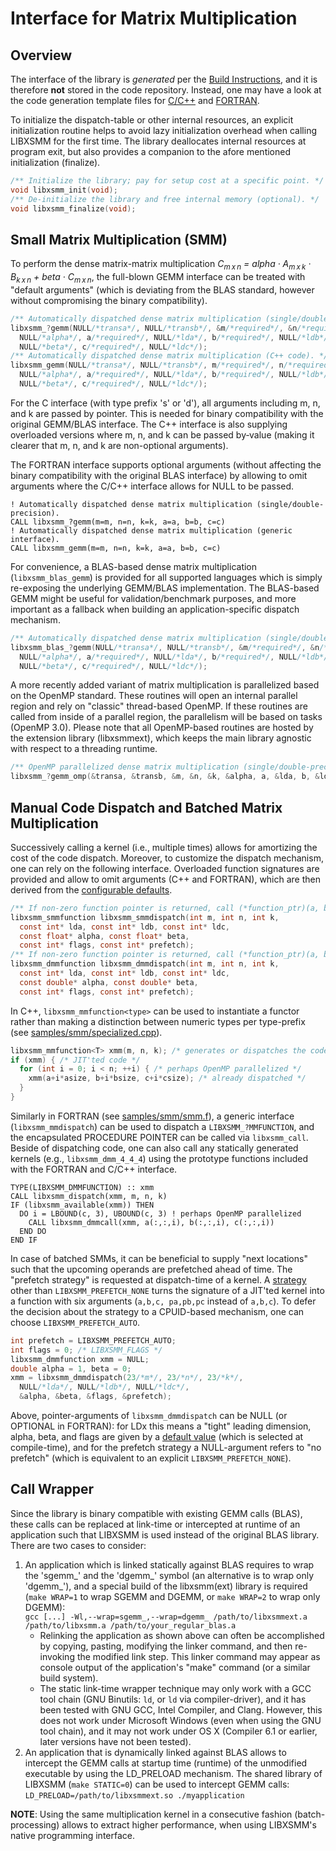 # Interface for Matrix Multiplication

## Overview

The interface of the library is *generated* per the [Build Instructions](index.md#build-instructions), and it is therefore **not** stored in the code repository. Instead, one may have a look at the code generation template files for [C/C++](https://github.com/hfp/libxsmm/blob/master/src/template/libxsmm.h) and [FORTRAN](https://github.com/hfp/libxsmm/blob/master/src/template/libxsmm.f).

To initialize the dispatch-table or other internal resources, an explicit initialization routine helps to avoid lazy initialization overhead when calling LIBXSMM for the first time. The library deallocates internal resources at program exit, but also provides a companion to the afore mentioned initialization (finalize).

```C
/** Initialize the library; pay for setup cost at a specific point. */
void libxsmm_init(void);
/** De-initialize the library and free internal memory (optional). */
void libxsmm_finalize(void);
```

## Small Matrix Multiplication (SMM)

To perform the dense matrix-matrix multiplication *C<sub>m&#8239;x&#8239;n</sub> = alpha &middot; A<sub>m&#8239;x&#8239;k</sub> &middot; B<sub>k&#8239;x&#8239;n</sub> + beta &middot; C<sub>m&#8239;x&#8239;n</sub>*, the full-blown GEMM interface can be treated with "default arguments" (which is deviating from the BLAS standard, however without compromising the binary compatibility).

```C
/** Automatically dispatched dense matrix multiplication (single/double-precision, C code). */
libxsmm_?gemm(NULL/*transa*/, NULL/*transb*/, &m/*required*/, &n/*required*/, &k/*required*/,
  NULL/*alpha*/, a/*required*/, NULL/*lda*/, b/*required*/, NULL/*ldb*/,
  NULL/*beta*/, c/*required*/, NULL/*ldc*/);
/** Automatically dispatched dense matrix multiplication (C++ code). */
libxsmm_gemm(NULL/*transa*/, NULL/*transb*/, m/*required*/, n/*required*/, k/*required*/,
  NULL/*alpha*/, a/*required*/, NULL/*lda*/, b/*required*/, NULL/*ldb*/,
  NULL/*beta*/, c/*required*/, NULL/*ldc*/);
```

For the C interface (with type prefix 's' or 'd'), all arguments including m, n, and k are passed by pointer. This is needed for binary compatibility with the original GEMM/BLAS interface. The C++ interface is also supplying overloaded versions where m, n, and k can be passed by&#8209;value (making it clearer that m, n, and k are non-optional arguments).

The FORTRAN interface supports optional arguments (without affecting the binary compatibility with the original BLAS interface) by allowing to omit arguments where the C/C++ interface allows for NULL to be passed.

```FORTRAN
! Automatically dispatched dense matrix multiplication (single/double-precision).
CALL libxsmm_?gemm(m=m, n=n, k=k, a=a, b=b, c=c)
! Automatically dispatched dense matrix multiplication (generic interface).
CALL libxsmm_gemm(m=m, n=n, k=k, a=a, b=b, c=c)
```

For convenience, a BLAS-based dense matrix multiplication (`libxsmm_blas_gemm`) is provided for all supported languages which is simply re-exposing the underlying GEMM/BLAS implementation. The BLAS-based GEMM might be useful for validation/benchmark purposes, and more important as a fallback when building an application-specific dispatch mechanism.

```C
/** Automatically dispatched dense matrix multiplication (single/double-precision). */
libxsmm_blas_?gemm(NULL/*transa*/, NULL/*transb*/, &m/*required*/, &n/*required*/, &k/*required*/,
  NULL/*alpha*/, a/*required*/, NULL/*lda*/, b/*required*/, NULL/*ldb*/,
  NULL/*beta*/, c/*required*/, NULL/*ldc*/);
```

A more recently added variant of matrix multiplication is parallelized based on the OpenMP standard. These routines will open an internal parallel region and rely on "classic" thread-based OpenMP. If these routines are called from inside of a parallel region, the parallelism will be based on tasks (OpenMP&#160;3.0). Please note that all OpenMP-based routines are hosted by the extension library (libxsmmext), which keeps the main library agnostic with respect to a threading runtime.

```C
/** OpenMP parallelized dense matrix multiplication (single/double-precision). */
libxsmm_?gemm_omp(&transa, &transb, &m, &n, &k, &alpha, a, &lda, b, &ldb, &beta, c, &ldc);
```

## Manual Code Dispatch and Batched Matrix Multiplication

Successively calling a kernel (i.e., multiple times) allows for amortizing the cost of the code dispatch. Moreover, to customize the dispatch mechanism, one can rely on the following interface. Overloaded function signatures are provided and allow to omit arguments (C++ and FORTRAN), which are then derived from the [configurable defaults](https://github.com/hfp/libxsmm/blob/master/src/template/libxsmm_config.h).

```C
/** If non-zero function pointer is returned, call (*function_ptr)(a, b, c). */
libxsmm_smmfunction libxsmm_smmdispatch(int m, int n, int k,
  const int* lda, const int* ldb, const int* ldc,
  const float* alpha, const float* beta,
  const int* flags, const int* prefetch);
/** If non-zero function pointer is returned, call (*function_ptr)(a, b, c). */
libxsmm_dmmfunction libxsmm_dmmdispatch(int m, int n, int k,
  const int* lda, const int* ldb, const int* ldc,
  const double* alpha, const double* beta,
  const int* flags, const int* prefetch);
```

In C++, `libxsmm_mmfunction<type>` can be used to instantiate a functor rather than making a distinction between numeric types per type-prefix (see [samples/smm/specialized.cpp](https://github.com/hfp/libxsmm/blob/master/samples/smm/specialized.cpp)).

```C
libxsmm_mmfunction<T> xmm(m, n, k); /* generates or dispatches the code specialization */
if (xmm) { /* JIT'ted code */
  for (int i = 0; i < n; ++i) { /* perhaps OpenMP parallelized */
    xmm(a+i*asize, b+i*bsize, c+i*csize); /* already dispatched */
  }
}
```

Similarly in FORTRAN (see [samples/smm/smm.f](https://github.com/hfp/libxsmm/blob/master/samples/smm/smm.f)), a generic interface (`libxsmm_mmdispatch`) can be used to dispatch a `LIBXSMM_?MMFUNCTION`, and the encapsulated PROCEDURE POINTER can be called via `libxsmm_call`. Beside of dispatching code, one can also call any statically generated kernels (e.g., `libxsmm_dmm_4_4_4`) using the prototype functions included with the FORTRAN and C/C++ interface.

```FORTRAN
TYPE(LIBXSMM_DMMFUNCTION) :: xmm
CALL libxsmm_dispatch(xmm, m, n, k)
IF (libxsmm_available(xmm)) THEN
  DO i = LBOUND(c, 3), UBOUND(c, 3) ! perhaps OpenMP parallelized
    CALL libxsmm_dmmcall(xmm, a(:,:,i), b(:,:,i), c(:,:,i))
  END DO
END IF
```

In case of batched SMMs, it can be beneficial to supply "next locations" such that the upcoming operands are prefetched ahead of time. The "prefetch strategy" is requested at dispatch-time of a kernel. A [strategy](libxsmm_be.md#prefetch-strategy) other than `LIBXSMM_PREFETCH_NONE` turns the signature of a JIT'ted kernel into a function with six arguments (`a,b,c, pa,pb,pc` instead of `a,b,c`). To defer the decision about the strategy to a CPUID-based mechanism, one can choose `LIBXSMM_PREFETCH_AUTO`.

```C
int prefetch = LIBXSMM_PREFETCH_AUTO;
int flags = 0; /* LIBXSMM_FLAGS */
libxsmm_dmmfunction xmm = NULL;
double alpha = 1, beta = 0;
xmm = libxsmm_dmmdispatch(23/*m*/, 23/*n*/, 23/*k*/,
  NULL/*lda*/, NULL/*ldb*/, NULL/*ldc*/,
  &alpha, &beta, &flags, &prefetch);
```

Above, pointer-arguments of `libxsmm_dmmdispatch` can be NULL (or OPTIONAL in FORTRAN): for LDx this means a "tight" leading dimension, alpha, beta, and flags are given by a [default value](https://github.com/hfp/libxsmm/blob/master/src/template/libxsmm_config.h) (which is selected at compile-time), and for the prefetch strategy a NULL-argument refers to "no prefetch" (which is equivalent to an explicit `LIBXSMM_PREFETCH_NONE`).

## Call Wrapper

Since the library is binary compatible with existing GEMM calls (BLAS), these calls can be replaced at link-time or intercepted at runtime of an application such that LIBXSMM is used instead of the original BLAS library. There are two cases to consider:

1. An application which is linked statically against BLAS requires to wrap the 'sgemm_' and the 'dgemm_' symbol (an alternative is to wrap only 'dgemm_'), and a special build of the libxsmm(ext) library is required (`make WRAP=1` to wrap SGEMM and DGEMM, or `make WRAP=2` to wrap only DGEMM):  
`gcc [...] -Wl,--wrap=sgemm_,--wrap=dgemm_ /path/to/libxsmmext.a /path/to/libxsmm.a /path/to/your_regular_blas.a`
    * Relinking the application as shown above can often be accomplished by copying, pasting, modifying the linker command, and then re-invoking the modified link step. This linker command may appear as console output of the application's "make" command (or a similar build system).
    * The static link-time wrapper technique may only work with a GCC tool chain (GNU Binutils: `ld`, or `ld` via compiler-driver), and it has been tested with GNU GCC, Intel&#160;Compiler, and Clang. However, this does not work under Microsoft Windows (even when using the GNU tool chain), and it may not work under OS&#160;X (Compiler&#160;6.1 or earlier, later versions have not been tested).
2. An application that is dynamically linked against BLAS allows to intercept the GEMM calls at startup time (runtime) of the unmodified executable by using the LD_PRELOAD mechanism. The shared library of LIBXSMM (`make STATIC=0`) can be used to intercept GEMM calls:  
`LD_PRELOAD=/path/to/libxsmmext.so ./myapplication`

**NOTE**: Using the same multiplication kernel in a consecutive fashion (batch-processing) allows to extract higher performance, when using LIBXSMM's native programming interface.

